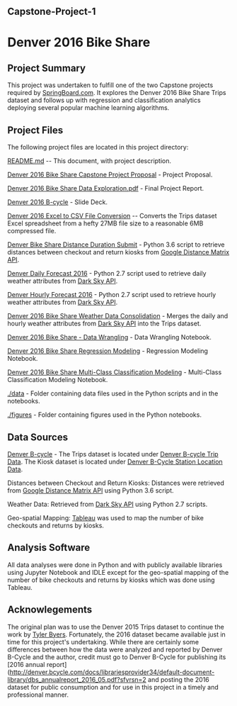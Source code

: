 ## Capstone-Project-1
# Denver 2016 Bike Share

## Project Summary
This project was undertaken to fulfill one of the two Capstone projects required by [SpringBoard.com](https://springboard.com). It explores the Denver 2016 Bike Share Trips dataset and follows up with regression and classification analytics deploying several popular machine learning algorithms.

## Project Files
The following project files are located in this project directory:

[README.md](https://github.com/hbhasin/Capstone-Project-1/blob/master/README.md) -- This document, with project description.

[Denver 2016 Bike Share Capstone Project Proposal](https://github.com/hbhasin/Capstone-Project-1/blob/master/Denver%202016%20Bike%20Share%20Capstone%20Project%20Proposal.pdf) - Project Proposal.

[Denver 2016 Bike Share Data Exploration.pdf](https://github.com/hbhasin/Capstone-Project-1/blob/master/Denver%202016%20Bike%20Share%20Data%20Exploration.pdf) - Final Project Report.

[Denver 2016 B-cycle](https://github.com/hbhasin/Capstone-Project-1/blob/master/Denver%202016%20B-cycle.pdf) - Slide Deck.

[Denver 2016 Excel to CSV File Conversion](https://github.com/hbhasin/Capstone-Project-1/blob/master/Denver_2016_Excel_to_CSV_File_Conversion.ipynb) -- Converts the Trips dataset Excel spreadsheet from a hefty 27MB file size to a reasonable 6MB compressed file.

[Denver Bike Share Distance Duration Submit](https://github.com/hbhasin/Capstone-Project-1/blob/master/Denver_Bike_Share_Distance_Duration_Submit.py) - Python 3.6 script to retrieve distances between checkout and return kiosks from [Google Distance Matrix API](https://developers.google.com/maps/documentation/distance-matrix/).

[Denver Daily Forecast 2016](https://github.com/hbhasin/Capstone-Project-1/blob/master/Denver_Daily_Forecast_2016.py) - Python 2.7 script used to retrieve daily weather attributes from [Dark Sky API](https://darksky.net/dev/).

[Denver Hourly Forecast 2016](https://github.com/hbhasin/Capstone-Project-1/blob/master/Denver_Hourly_Forecast_2016.py) - Python 2.7 script used to retrieve hourly weather attributes from [Dark Sky API](https://darksky.net/dev/).

[Denver 2016 Bike Share Weather Data Consolidation](https://github.com/hbhasin/Capstone-Project-1/blob/master/Denver%202016%20Bike%20Share%20Weather%20Data%20Consolidation.ipynb) - Merges the daily and hourly weather attributes from [Dark Sky API](https://darksky.net/dev/) into the Trips dataset.

[Denver 2016 Bike Share - Data Wrangling](https://github.com/hbhasin/Capstone-Project-1/blob/master/Denver%202016%20Bike%20Share%20-%20Data%20Wrangling.ipynb) - Data Wrangling Notebook.

[Denver 2016 Bike Share Regression Modeling](https://github.com/hbhasin/Capstone-Project-1/blob/master/Denver%202016%20Bike%20Share%20Regression%20Modeling.ipynb) - Regression Modeling Notebook.

[Denver 2016 Bike Share Multi-Class Classification Modeling](https://github.com/hbhasin/Capstone-Project-1/blob/master/Denver%202016%20Bike%20Share%20Multi-Class%20Classification%20Modeling.ipynb) - Multi-Class Classification Modeling Notebook.

[./data](https://github.com/hbhasin/Capstone-Project-1/tree/master/data) - Folder containing data files used in the Python scripts and in the notebooks.

[./figures](https://github.com/hbhasin/Capstone-Project-1/tree/master/figures) - Folder containing figures used in the Python notebooks.


## Data Sources
[Denver B-cycle](https://www.denverbcycle.com/company) - The Trips dataset is located under [Denver B-cycle Trip Data](http://denver.bcycle.com/docs/librariesprovider34/default-document-library/2016denverbcycletripdata_public.xlsx?sfvrsn=2). The Kiosk dataset is located under [Denver B-Cycle Station Location Data](https://denver.bcycle.com/docs/librariesprovider34/default-document-library/october2016_kioskinfo.xlsx?sfvrsn=2).

Distances between Checkout and Return Kiosks: Distances were retrieved from [Google Distance Matrix API](https://developers.google.com/maps/documentation/distance-matrix/) using Python 3.6 script.

Weather Data: Retrieved from [Dark Sky API](https://darksky.net/dev/) using Python 2.7 scripts.

Geo-spatial Mapping: [Tableau](https://public.tableau.com/) was used to map the number of bike checkouts and returns by kiosks.

## Analysis Software
All data analyses were done in Python and with publicly available libraries using Jupyter Notebook and IDLE except for the geo-spatial mapping of the number of bike checkouts and returns by kiosks which was done using Tableau.

## Acknowlegements
The original plan was to use the Denver 2015 Trips dataset to continue the work by [Tyler Byers](https://github.com/tybyers/denver_bcycle). Fortunately, the 2016 dataset became available just in time for this project's undertaking. While there are certainly some differences between how the data were analyzed and reported by Denver B-Cycle and the author, credit must go to Denver B-Cycle for publishing its [2016 annual report](http://denver.bcycle.com/docs/librariesprovider34/default-document-library/dbs_annualreport_2016_05.pdf?sfvrsn=2 and posting the 2016 dataset for public consumption and for use in this project in a timely and professional manner.

